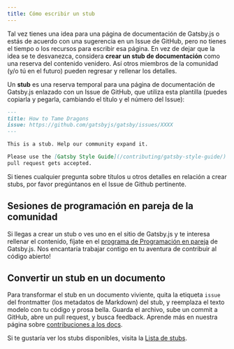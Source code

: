 ```yaml
---
title: Cómo escribir un stub
---
```


Tal vez tienes una idea para una página de documentación de Gatsby.js o estás de acuerdo con una sugerencia en un Issue de GitHub, pero no tienes el tiempo o los recursos para escribir esa página. En vez de dejar que la idea se te desvanezca, considera **crear un stub de documentación** como una reserva del contenido venidero. Así otros miembros de la comunidad (y/o tú en el futuro) pueden regresar y rellenar los detalles.

Un **stub** es una reserva temporal para una página de documentación de Gatsby.js enlazado con un Issue de GitHub, que utiliza esta plantilla (puedes copiarla y pegarla, cambiando el título y el número del Issue):

```markdown:title=how-to-tame-dragons.md
---
title: How to Tame Dragons
issue: https://github.com/gatsbyjs/gatsby/issues/XXXX
---

This is a stub. Help our community expand it.

Please use the [Gatsby Style Guide](/contributing/gatsby-style-guide/) to ensure your
pull request gets accepted.
```

Si tienes cualquier pregunta sobre títulos u otros detalles en relación a crear stubs, por favor pregúntanos en el Issue de Github pertinente.

## Sesiones de programación en pareja de la comunidad

Si llegas a crear un stub o ves uno en el sitio de Gatsby.js y te interesa rellenar el contenido, fíjate en el [programa de Programación en pareja](/contributing/pair-programming/) de Gatsby.js. Nos encantaría trabajar contigo en tu aventura de contribuir al código abierto!

## Convertir un stub en un documento

Para transformar el stub en un documento viviente, quita la etiqueta `issue` del frontmatter (los metadatos de Markdown) del stub, y reemplaza el texto modelo con tu código y prosa bella. Guarda el archivo, sube un commit a GitHub, abre un pull request, y busca feedback. Aprende más en nuestra página sobre [contribuciones a los docs](/contributing/docs-contributions/).

Si te gustaría ver los stubs disponibles, visita la [Lista de stubs](/contributing/stub-list/).
